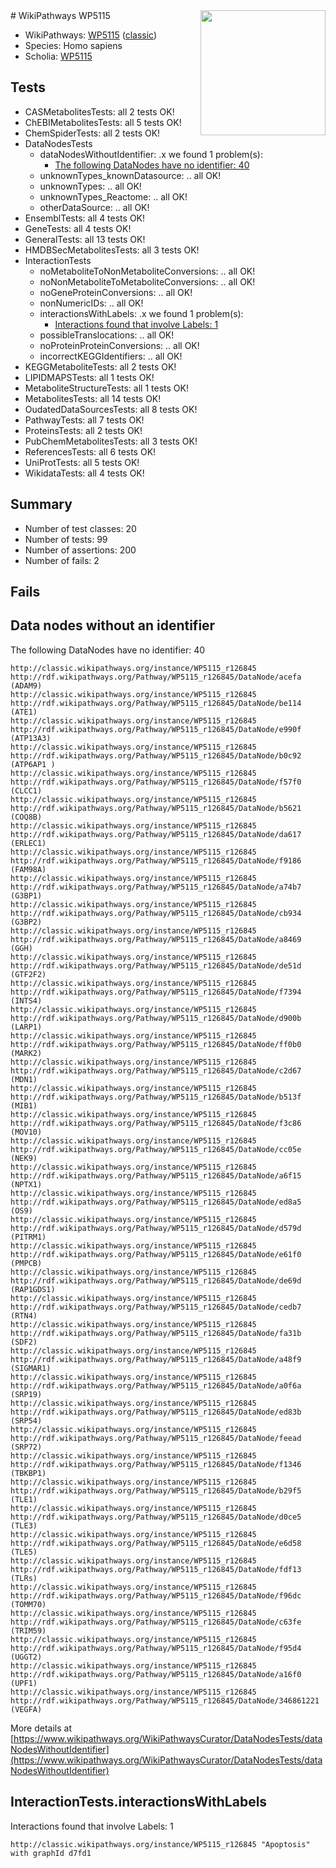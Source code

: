<img style="float: right; width: 200px" src="https://upload.wikimedia.org/wikipedia/commons/thumb/8/83/Wplogo_with_text_500.png/640px-Wplogo_with_text_500.png" />
# WikiPathways WP5115

* WikiPathways: [WP5115](https://wikipathways.org/pathways/WP5115) ([classic](https://classic.wikipathways.org/instance/WP5115))
* Species: Homo sapiens
* Scholia: [WP5115](https://scholia.toolforge.org/wikipathways/WP5115)
## Tests
* CASMetabolitesTests: all 2 tests OK!
* ChEBIMetabolitesTests: all 5 tests OK!
* ChemSpiderTests: all 2 tests OK!
* DataNodesTests
    * dataNodesWithoutIdentifier: .x we found 1 problem(s):
        * [The following DataNodes have no identifier: 40](#8792c4ed)
    * unknownTypes_knownDatasource: .. all OK!
    * unknownTypes: .. all OK!
    * unknownTypes_Reactome: .. all OK!
    * otherDataSource: .. all OK!
* EnsemblTests: all 4 tests OK!
* GeneTests: all 4 tests OK!
* GeneralTests: all 13 tests OK!
* HMDBSecMetabolitesTests: all 3 tests OK!
* InteractionTests
    * noMetaboliteToNonMetaboliteConversions: .. all OK!
    * noNonMetaboliteToMetaboliteConversions: .. all OK!
    * noGeneProteinConversions: .. all OK!
    * nonNumericIDs: .. all OK!
    * interactionsWithLabels: .x we found 1 problem(s):
        * [Interactions found that involve Labels: 1](#630d2678)
    * possibleTranslocations: .. all OK!
    * noProteinProteinConversions: .. all OK!
    * incorrectKEGGIdentifiers: .. all OK!
* KEGGMetaboliteTests: all 2 tests OK!
* LIPIDMAPSTests: all 1 tests OK!
* MetaboliteStructureTests: all 1 tests OK!
* MetabolitesTests: all 14 tests OK!
* OudatedDataSourcesTests: all 8 tests OK!
* PathwayTests: all 7 tests OK!
* ProteinsTests: all 2 tests OK!
* PubChemMetabolitesTests: all 3 tests OK!
* ReferencesTests: all 6 tests OK!
* UniProtTests: all 5 tests OK!
* WikidataTests: all 4 tests OK!


## Summary

* Number of test classes: 20
* Number of tests: 99
* Number of assertions: 200
* Number of fails: 2

## Fails

<a name="8792c4ed" />

## Data nodes without an identifier

The following DataNodes have no identifier: 40
```
http://classic.wikipathways.org/instance/WP5115_r126845 http://rdf.wikipathways.org/Pathway/WP5115_r126845/DataNode/acefa (ADAM9)
http://classic.wikipathways.org/instance/WP5115_r126845 http://rdf.wikipathways.org/Pathway/WP5115_r126845/DataNode/be114 (ATE1)
http://classic.wikipathways.org/instance/WP5115_r126845 http://rdf.wikipathways.org/Pathway/WP5115_r126845/DataNode/e990f (ATP13A3)
http://classic.wikipathways.org/instance/WP5115_r126845 http://rdf.wikipathways.org/Pathway/WP5115_r126845/DataNode/b0c92 (ATP6AP1 )
http://classic.wikipathways.org/instance/WP5115_r126845 http://rdf.wikipathways.org/Pathway/WP5115_r126845/DataNode/f57f0 (CLCC1)
http://classic.wikipathways.org/instance/WP5115_r126845 http://rdf.wikipathways.org/Pathway/WP5115_r126845/DataNode/b5621 (COQ8B)
http://classic.wikipathways.org/instance/WP5115_r126845 http://rdf.wikipathways.org/Pathway/WP5115_r126845/DataNode/da617 (ERLEC1)
http://classic.wikipathways.org/instance/WP5115_r126845 http://rdf.wikipathways.org/Pathway/WP5115_r126845/DataNode/f9186 (FAM98A)
http://classic.wikipathways.org/instance/WP5115_r126845 http://rdf.wikipathways.org/Pathway/WP5115_r126845/DataNode/a74b7 (G3BP1)
http://classic.wikipathways.org/instance/WP5115_r126845 http://rdf.wikipathways.org/Pathway/WP5115_r126845/DataNode/cb934 (G3BP2)
http://classic.wikipathways.org/instance/WP5115_r126845 http://rdf.wikipathways.org/Pathway/WP5115_r126845/DataNode/a8469 (GGH)
http://classic.wikipathways.org/instance/WP5115_r126845 http://rdf.wikipathways.org/Pathway/WP5115_r126845/DataNode/de51d (GTF2F2)
http://classic.wikipathways.org/instance/WP5115_r126845 http://rdf.wikipathways.org/Pathway/WP5115_r126845/DataNode/f7394 (INTS4)
http://classic.wikipathways.org/instance/WP5115_r126845 http://rdf.wikipathways.org/Pathway/WP5115_r126845/DataNode/d900b (LARP1)
http://classic.wikipathways.org/instance/WP5115_r126845 http://rdf.wikipathways.org/Pathway/WP5115_r126845/DataNode/ff0b0 (MARK2)
http://classic.wikipathways.org/instance/WP5115_r126845 http://rdf.wikipathways.org/Pathway/WP5115_r126845/DataNode/c2d67 (MDN1)
http://classic.wikipathways.org/instance/WP5115_r126845 http://rdf.wikipathways.org/Pathway/WP5115_r126845/DataNode/b513f (MIB1)
http://classic.wikipathways.org/instance/WP5115_r126845 http://rdf.wikipathways.org/Pathway/WP5115_r126845/DataNode/f3c86 (MOV10)
http://classic.wikipathways.org/instance/WP5115_r126845 http://rdf.wikipathways.org/Pathway/WP5115_r126845/DataNode/cc05e (NEK9)
http://classic.wikipathways.org/instance/WP5115_r126845 http://rdf.wikipathways.org/Pathway/WP5115_r126845/DataNode/a6f15 (NPTX1)
http://classic.wikipathways.org/instance/WP5115_r126845 http://rdf.wikipathways.org/Pathway/WP5115_r126845/DataNode/ed8a5 (OS9)
http://classic.wikipathways.org/instance/WP5115_r126845 http://rdf.wikipathways.org/Pathway/WP5115_r126845/DataNode/d579d (PITRM1)
http://classic.wikipathways.org/instance/WP5115_r126845 http://rdf.wikipathways.org/Pathway/WP5115_r126845/DataNode/e61f0 (PMPCB)
http://classic.wikipathways.org/instance/WP5115_r126845 http://rdf.wikipathways.org/Pathway/WP5115_r126845/DataNode/de69d (RAP1GDS1)
http://classic.wikipathways.org/instance/WP5115_r126845 http://rdf.wikipathways.org/Pathway/WP5115_r126845/DataNode/cedb7 (RTN4)
http://classic.wikipathways.org/instance/WP5115_r126845 http://rdf.wikipathways.org/Pathway/WP5115_r126845/DataNode/fa31b (SDF2)
http://classic.wikipathways.org/instance/WP5115_r126845 http://rdf.wikipathways.org/Pathway/WP5115_r126845/DataNode/a48f9 (SIGMAR1)
http://classic.wikipathways.org/instance/WP5115_r126845 http://rdf.wikipathways.org/Pathway/WP5115_r126845/DataNode/a0f6a (SRP19)
http://classic.wikipathways.org/instance/WP5115_r126845 http://rdf.wikipathways.org/Pathway/WP5115_r126845/DataNode/ed83b (SRP54)
http://classic.wikipathways.org/instance/WP5115_r126845 http://rdf.wikipathways.org/Pathway/WP5115_r126845/DataNode/feead (SRP72)
http://classic.wikipathways.org/instance/WP5115_r126845 http://rdf.wikipathways.org/Pathway/WP5115_r126845/DataNode/f1346 (TBKBP1)
http://classic.wikipathways.org/instance/WP5115_r126845 http://rdf.wikipathways.org/Pathway/WP5115_r126845/DataNode/b29f5 (TLE1)
http://classic.wikipathways.org/instance/WP5115_r126845 http://rdf.wikipathways.org/Pathway/WP5115_r126845/DataNode/d0ce5 (TLE3)
http://classic.wikipathways.org/instance/WP5115_r126845 http://rdf.wikipathways.org/Pathway/WP5115_r126845/DataNode/e6d58 (TLE5)
http://classic.wikipathways.org/instance/WP5115_r126845 http://rdf.wikipathways.org/Pathway/WP5115_r126845/DataNode/fdf13 (TLRs)
http://classic.wikipathways.org/instance/WP5115_r126845 http://rdf.wikipathways.org/Pathway/WP5115_r126845/DataNode/f96dc (TOMM70)
http://classic.wikipathways.org/instance/WP5115_r126845 http://rdf.wikipathways.org/Pathway/WP5115_r126845/DataNode/c63fe (TRIM59)
http://classic.wikipathways.org/instance/WP5115_r126845 http://rdf.wikipathways.org/Pathway/WP5115_r126845/DataNode/f95d4 (UGGT2)
http://classic.wikipathways.org/instance/WP5115_r126845 http://rdf.wikipathways.org/Pathway/WP5115_r126845/DataNode/a16f0 (UPF1)
http://classic.wikipathways.org/instance/WP5115_r126845 http://rdf.wikipathways.org/Pathway/WP5115_r126845/DataNode/346861221 (VEGFA)
```

More details at [https://www.wikipathways.org/WikiPathwaysCurator/DataNodesTests/dataNodesWithoutIdentifier](https://www.wikipathways.org/WikiPathwaysCurator/DataNodesTests/dataNodesWithoutIdentifier)

<a name="630d2678" />

## InteractionTests.interactionsWithLabels

Interactions found that involve Labels: 1
```
http://classic.wikipathways.org/instance/WP5115_r126845 "Apoptosis" with graphId d7fd1
```

